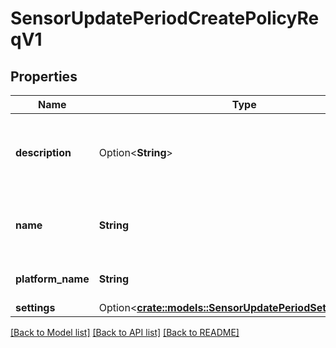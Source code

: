 # SensorUpdatePeriodCreatePolicyReqV1

## Properties

Name | Type | Description | Notes
------------ | ------------- | ------------- | -------------
**description** | Option<**String**> | The description to use when creating the policy | [optional]
**name** | **String** | The name to use when creating the policy | 
**platform_name** | **String** | The name of the platform | 
**settings** | Option<[**crate::models::SensorUpdatePeriodSettingsReqV1**](sensor_update.SettingsReqV1.md)> |  | [optional]

[[Back to Model list]](../README.md#documentation-for-models) [[Back to API list]](../README.md#documentation-for-api-endpoints) [[Back to README]](../README.md)


